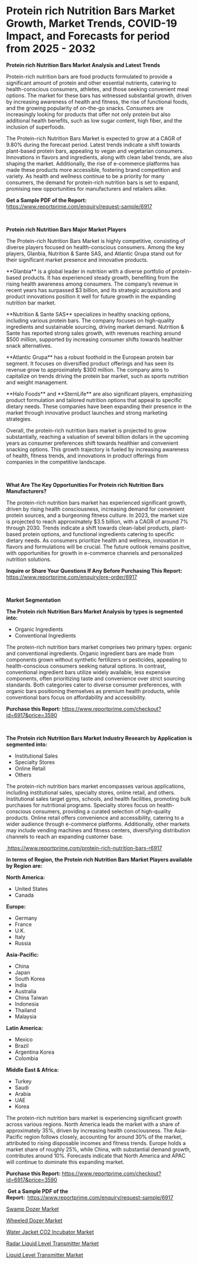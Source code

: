 <p><h1>Protein rich Nutrition Bars Market Growth, Market Trends, COVID-19 Impact, and Forecasts for period from 2025 - 2032</h1></p><p><strong>Protein rich Nutrition Bars Market Analysis and Latest Trends</strong></p>
<p><p>Protein-rich nutrition bars are food products formulated to provide a significant amount of protein and other essential nutrients, catering to health-conscious consumers, athletes, and those seeking convenient meal options. The market for these bars has witnessed substantial growth, driven by increasing awareness of health and fitness, the rise of functional foods, and the growing popularity of on-the-go snacks. Consumers are increasingly looking for products that offer not only protein but also additional health benefits, such as low sugar content, high fiber, and the inclusion of superfoods.</p><p>The Protein-rich Nutrition Bars Market is expected to grow at a CAGR of 9.80% during the forecast period. Latest trends indicate a shift towards plant-based protein bars, appealing to vegan and vegetarian consumers. Innovations in flavors and ingredients, along with clean label trends, are also shaping the market. Additionally, the rise of e-commerce platforms has made these products more accessible, fostering brand competition and variety. As health and wellness continue to be a priority for many consumers, the demand for protein-rich nutrition bars is set to expand, promising new opportunities for manufacturers and retailers alike.</p></p>
<p><strong>Get a Sample PDF of the Report:&nbsp;</strong> <a href="https://www.reportprime.com/enquiry/request-sample/6917?utm_campaign=3024&utm_medium=2&utm_source=Github&utm_content=ia&utm_term=19032025&utm_id=protein-rich-nutrition-bars">https://www.reportprime.com/enquiry/request-sample/6917</a></p>
<p>&nbsp;</p>
<p><strong>Protein rich Nutrition Bars Major Market Players</strong></p>
<p><p>The Protein-rich Nutrition Bars Market is highly competitive, consisting of diverse players focused on health-conscious consumers. Among the key players, Glanbia, Nutrition & Sante SAS, and Atlantic Grupa stand out for their significant market presence and innovative products.</p><p>**Glanbia** is a global leader in nutrition with a diverse portfolio of protein-based products. It has experienced steady growth, benefiting from the rising health awareness among consumers. The company’s revenue in recent years has surpassed $3 billion, and its strategic acquisitions and product innovations position it well for future growth in the expanding nutrition bar market.</p><p>**Nutrition & Sante SAS** specializes in healthy snacking options, including various protein bars. The company focuses on high-quality ingredients and sustainable sourcing, driving market demand. Nutrition & Sante has reported strong sales growth, with revenues reaching around $500 million, supported by increasing consumer shifts towards healthier snack alternatives.</p><p>**Atlantic Grupa** has a robust foothold in the European protein bar segment. It focuses on diversified product offerings and has seen its revenue grow to approximately $300 million. The company aims to capitalize on trends driving the protein bar market, such as sports nutrition and weight management.</p><p>**Halo Foods** and **SternLife** are also significant players, emphasizing product formulation and tailored nutrition options that appeal to specific dietary needs. These companies have been expanding their presence in the market through innovative product launches and strong marketing strategies.</p><p>Overall, the protein-rich nutrition bars market is projected to grow substantially, reaching a valuation of several billion dollars in the upcoming years as consumer preferences shift towards healthier and convenient snacking options. This growth trajectory is fueled by increasing awareness of health, fitness trends, and innovations in product offerings from companies in the competitive landscape.</p></p>
<p>&nbsp;</p>
<p><strong>What Are The Key Opportunities For Protein rich Nutrition Bars Manufacturers?</strong></p>
<p><p>The protein-rich nutrition bars market has experienced significant growth, driven by rising health consciousness, increasing demand for convenient protein sources, and a burgeoning fitness culture. In 2023, the market size is projected to reach approximately $3.5 billion, with a CAGR of around 7% through 2030. Trends indicate a shift towards clean-label products, plant-based protein options, and functional ingredients catering to specific dietary needs. As consumers prioritize health and wellness, innovation in flavors and formulations will be crucial. The future outlook remains positive, with opportunities for growth in e-commerce channels and personalized nutrition solutions.</p></p>
<p><strong>Inquire or Share Your Questions If Any Before Purchasing This Report:</strong> <a href="https://www.reportprime.com/enquiry/pre-order/6917?utm_campaign=3024&utm_medium=2&utm_source=Github&utm_content=ia&utm_term=19032025&utm_id=protein-rich-nutrition-bars">https://www.reportprime.com/enquiry/pre-order/6917</a></p>
<p>&nbsp;</p>
<p><strong>Market Segmentation</strong></p>
<p><strong>The Protein rich Nutrition Bars Market Analysis by types is segmented into:</strong></p>
<p><ul><li>Organic Ingredients</li><li>Conventional Ingredients</li></ul></p>
<p><p>The protein-rich nutrition bars market comprises two primary types: organic and conventional ingredients. Organic ingredient bars are made from components grown without synthetic fertilizers or pesticides, appealing to health-conscious consumers seeking natural options. In contrast, conventional ingredient bars utilize widely available, less expensive components, often prioritizing taste and convenience over strict sourcing standards. Both categories cater to diverse consumer preferences, with organic bars positioning themselves as premium health products, while conventional bars focus on affordability and accessibility.</p></p>
<p><strong>Purchase this Report:&nbsp;</strong><a href="https://www.reportprime.com/checkout?id=6917&price=3590&utm_campaign=3024&utm_medium=2&utm_source=Github&utm_content=ia&utm_term=19032025&utm_id=protein-rich-nutrition-bars">https://www.reportprime.com/checkout?id=6917&price=3590</a></p>
<p>&nbsp;</p>
<p><strong>The Protein rich Nutrition Bars Market Industry Research by Application is segmented into:</strong></p>
<p><ul><li>Institutional Sales</li><li>Specialty Stores</li><li>Online Retail</li><li>Others</li></ul></p>
<p><p>The protein-rich nutrition bars market encompasses various applications, including institutional sales, specialty stores, online retail, and others. Institutional sales target gyms, schools, and health facilities, promoting bulk purchases for nutritional programs. Specialty stores focus on health-conscious consumers, providing a curated selection of high-quality products. Online retail offers convenience and accessibility, catering to a wider audience through e-commerce platforms. Additionally, other markets may include vending machines and fitness centers, diversifying distribution channels to reach an expanding customer base.</p></p>
<p><a href="https://www.reportprime.com/protein-rich-nutrition-bars-r6917?utm_campaign=3024&utm_medium=2&utm_source=Github&utm_content=ia&utm_term=19032025&utm_id=protein-rich-nutrition-bars">&nbsp;https://www.reportprime.com/protein-rich-nutrition-bars-r6917</a></p>
<p><strong>In terms of Region, the Protein rich Nutrition Bars Market Players available by Region are:</strong></p>
<p>
    <p> <strong> North America: </strong>
        <ul>
            <li>United States</li>
            <li>Canada</li>
        </ul>
        </p> 
    <p> <strong> Europe: </strong>
        <ul>
            <li>Germany</li>
            <li>France</li>
            <li>U.K.</li>
            <li>Italy</li>
            <li>Russia</li>
        </ul>
        </p> 
    <p> <strong> Asia-Pacific: </strong>
        <ul>
            <li>China</li>
            <li>Japan</li>
            <li>South Korea</li>
            <li>India</li>
            <li>Australia</li>
            <li>China Taiwan</li>
            <li>Indonesia</li>
            <li>Thailand</li>
            <li>Malaysia</li>
        </ul>
        </p> 
    <p> <strong> Latin America: </strong>
        <ul>
            <li>Mexico</li>
            <li>Brazil</li>
            <li>Argentina Korea</li>
            <li>Colombia</li>
        </ul>
        </p> 
    <p> <strong> Middle East & Africa: </strong>
        <ul>
            <li>Turkey</li>
            <li>Saudi</li>
            <li>Arabia</li>
            <li>UAE</li>
            <li>Korea</li>
        </ul>
    </p>
    </p>
<p><p>The protein-rich nutrition bars market is experiencing significant growth across various regions. North America leads the market with a share of approximately 35%, driven by increasing health consciousness. The Asia-Pacific region follows closely, accounting for around 30% of the market, attributed to rising disposable incomes and fitness trends. Europe holds a market share of roughly 25%, while China, with substantial demand growth, contributes around 10%. Forecasts indicate that North America and APAC will continue to dominate this expanding market.</p></p>
<p><strong>Purchase this Report: </strong><a href="https://www.reportprime.com/checkout?id=6917&price=3590&utm_campaign=3024&utm_medium=2&utm_source=Github&utm_content=ia&utm_term=19032025&utm_id=protein-rich-nutrition-bars">https://www.reportprime.com/checkout?id=6917&price=3590</a></p>
<p>&nbsp;<strong>Get a Sample PDF of the Report:&nbsp;&nbsp;</strong><a href="https://www.reportprime.com/enquiry/request-sample/6917?utm_campaign=3024&utm_medium=2&utm_source=Github&utm_content=ia&utm_term=19032025&utm_id=protein-rich-nutrition-bars">https://www.reportprime.com/enquiry/request-sample/6917</a></p>
<p><strong></strong></p>
<p><p><a href="https://www.linkedin.com/pulse/swamp-dozer-industry-research-report-future-market-growth-v2kxf?utm_campaign=3024&utm_medium=2&utm_source=Github&utm_content=ia&utm_term=19032025&utm_id=protein-rich-nutrition-bars">Swamp Dozer Market</a></p><p><a href="https://www.linkedin.com/pulse/market-analysis-indicates-wheeled-dozer-size-growing-7kskf?utm_campaign=3024&utm_medium=2&utm_source=Github&utm_content=ia&utm_term=19032025&utm_id=protein-rich-nutrition-bars">Wheeled Dozer Market</a></p><p><a href="https://www.linkedin.com/pulse/key-drivers-water-jacket-co2-incubator-market-expansion-2025-2032-e1n1f?utm_campaign=3024&utm_medium=2&utm_source=Github&utm_content=ia&utm_term=19032025&utm_id=protein-rich-nutrition-bars">Water Jacket CO2 Incubator Market</a></p><p><a href="https://www.linkedin.com/pulse/radar-liquid-level-transmitter-market-report-historical-rrtuf?utm_campaign=3024&utm_medium=2&utm_source=Github&utm_content=ia&utm_term=19032025&utm_id=protein-rich-nutrition-bars">Radar Liquid Level Transmitter Market</a></p><p><a href="https://www.linkedin.com/pulse/complete-analysis-liquid-level-transmitter-market-size-ouidf?utm_campaign=3024&utm_medium=2&utm_source=Github&utm_content=ia&utm_term=19032025&utm_id=protein-rich-nutrition-bars">Liquid Level Transmitter Market</a></p></p>